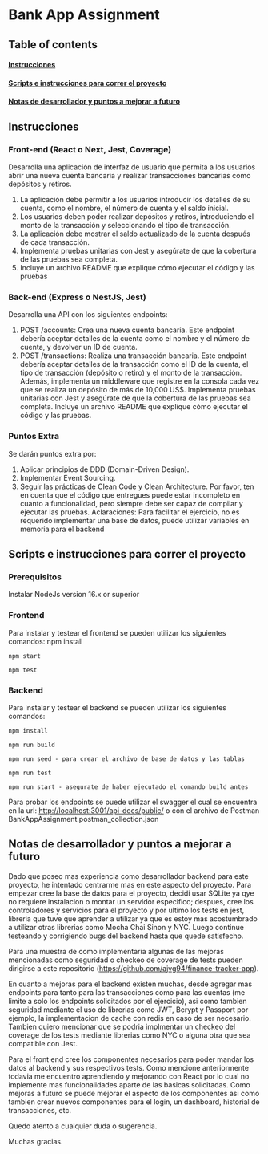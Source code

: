 # Bank App Assignment

## Table of contents

#### [Instrucciones](#instructions)

#### [Scripts e instrucciones para correr el proyecto](#scriptsAndRunInstructions)

#### [Notas de desarrollador y puntos a mejorar a futuro](#developerComments)

<a name="instructions"></a>

## Instrucciones

### Front-end (React o Next, Jest, Coverage)

Desarrolla una aplicación de interfaz de usuario que permita a los usuarios abrir una nueva cuenta bancaria y realizar transacciones bancarias como depósitos y retiros.

1. La aplicación debe permitir a los usuarios introducir los detalles de su cuenta, como el nombre, el número de cuenta y el saldo inicial.
2. Los usuarios deben poder realizar depósitos y retiros, introduciendo el monto de la transacción y seleccionando el tipo de transacción.
3. La aplicación debe mostrar el saldo actualizado de la cuenta después de cada transacción.
4. Implementa pruebas unitarias con Jest y asegúrate de que la cobertura de las pruebas sea completa.
5. Incluye un archivo README que explique cómo ejecutar el código y las pruebas

### Back-end  (Express o NestJS, Jest)

Desarrolla una API con los siguientes endpoints:

1. POST /accounts: Crea una nueva cuenta bancaria. Este endpoint debería aceptar detalles de la cuenta como el nombre y el número de cuenta, y devolver un ID de cuenta.
2. POST /transactions: Realiza una transacción bancaria. Este endpoint debería aceptar detalles de la transacción como el ID de la cuenta, el tipo de transacción (depósito o retiro) y el monto de la transacción.
Además, implementa un middleware que registre en la consola cada vez que se realiza un depósito de más de 10,000 US$.
Implementa pruebas unitarias con Jest y asegúrate de que la cobertura de las pruebas sea
completa. Incluye un archivo README que explique cómo ejecutar el código y las pruebas.

### Puntos Extra

Se darán puntos extra por:

1. Aplicar principios de DDD (Domain-Driven Design).
2. Implementar Event Sourcing.
3. Seguir las prácticas de Clean Code y Clean Architecture.
Por favor, ten en cuenta que el código que entregues puede estar incompleto en cuanto a
funcionalidad, pero siempre debe ser capaz de compilar y ejecutar las pruebas.
Aclaraciones: Para facilitar el ejercicio, no es requerido implementar una base de datos, puede
utilizar variables en memoria para el backend

<a name="scriptsAndRunInstructions"></a>

## Scripts e instrucciones para correr el proyecto

### Prerequisitos

Instalar NodeJs version 16.x or superior

### Frontend

Para instalar y testear el frontend se pueden utilizar los siguientes comandos:
    npm install
    
    npm start
    
    npm test

### Backend

Para instalar y testear el backend se pueden utilizar los siguientes comandos:

    npm install
    
    npm run build
    
    npm run seed - para crear el archivo de base de datos y las tablas
    
    npm run test
    
    npm run start - asegurate de haber ejecutado el comando build antes

Para probar los endpoints se puede utilizar el swagger el cual se encuentra en la url: <http://localhost:3001/api-docs/public/> o con el archivo de Postman BankAppAssignment.postman_collection.json

<a name="developerComments"></a>

## Notas de desarrollador y puntos a mejorar a futuro

Dado que poseo mas experiencia como desarrollador backend para este proyecto, he intentado centrarme mas en este aspecto del proyecto.
Para empezar cree la base de datos para el proyecto, decidi usar SQLite ya qye no requiere instalacion o montar un servidor especifico; despues, cree los controladores y servicios para el proyecto y por ultimo los tests en jest, libreria que tuve que aprender a utilizar ya que es estoy mas acostumbrado a utilizar otras librerias como Mocha Chai Sinon y NYC. Luego continue testeando y corrigiendo bugs del backend hasta que quede satisfecho.

Para una muestra de como implementaria algunas de las mejoras mencionadas como seguridad o checkeo de coverage  de tests pueden dirigirse a este repositorio (<https://github.com/ajvg94/finance-tracker-app>).

En cuanto a mejoras para el backend existen muchas, desde agregar mas endpoints para tanto para las transacciones como para las cuentas (me limite a solo los endpoints solicitados por el ejercicio), asi como tambien seguridad mediante el uso de librerias como JWT, Bcrypt y Passport por ejemplo, la implementacion de cache con redis en caso de ser necesario. Tambien quiero mencionar que se podria implmentar un checkeo del coverage de los tests mediante librerias como NYC o alguna otra que sea compatible con Jest.

Para el front end cree los componentes necesarios para poder mandar los datos al backend y sus respectivos tests.
Como mencione anteriormente todavia me encuentro aprendiendo y mejorando con React por lo cual no implemente mas funcionalidades aparte de las basicas solicitadas.
Como mejoras a futuro se puede mejorar el aspecto de los componentes asi como tambien crear nuevos componentes para el login, un dashboard, historial de transacciones, etc.

Quedo atento a cualquier duda o sugerencia.

Muchas gracias.